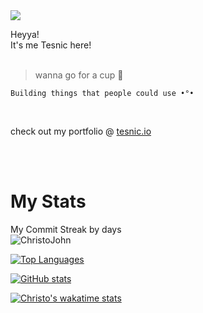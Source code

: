 

<img align=center src="https://visitor-badge.laobi.icu/badge?page_id=christo-zero-john">


Heyya!<br>
It's me Tesnic here!<br>
<br>

> wanna go for a cup 🥂

```
Building things that people could use •°•
```

<br>

check out my portfolio @ [tesnic.io](https://tesnic.netlify.app)

<br><br>

# My Stats

<p>My Commit Streak by days<br><img align="center" src="https://github-readme-streak-stats.herokuapp.com/?user=christo-zero-john&" alt="ChristoJohn" /></p>

[![Top Languages](https://github-readme-stats.vercel.app/api/top-langs/?username=christo-zero-john&layout=donut&show_icons=true&theme=radical&show_owner=true&rank_icon=github&custom_title=Top%20Languages%20used%20by%20Me)](https://github.com/christo-zero-john/github-readme-stats)


[![GitHub stats](https://github-readme-stats.vercel.app/api?username=christo-zero-john&show_icons=true&theme=dark&show_owner=true&rank_icon=github&custom_title=My%20GitHub%20statistics)](https://github.com/christo-zero-john/github-readme-stats)


[![Christo's wakatime stats](https://github-readme-stats.vercel.app/api/wakatime?username=christojohn&show_icons=true&theme=dark&show_owner=true&rank_icon=github&custom_title=My%20Coding%20duration)](https://github.com/christo-zero-john/github-readme-stats)


